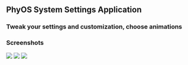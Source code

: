 ## PhyOS System Settings Application
### Tweak your settings and customization, choose animations

### Screenshots
<img src="https://github.com/FT-Labs/dwm-phyOS/blob/screenshots/screenshots/setting-1.png">
<img src="https://github.com/FT-Labs/dwm-phyOS/blob/screenshots/screenshots/setting-2.png">
<img src="https://github.com/FT-Labs/dwm-phyOS/blob/screenshots/screenshots/setting-3.png">
